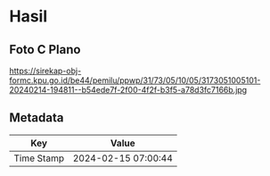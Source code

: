 # Hasil

## Foto C Plano

https://sirekap-obj-formc.kpu.go.id/be44/pemilu/ppwp/31/73/05/10/05/3173051005101-20240214-194811--b54ede7f-2f00-4f2f-b3f5-a78d3fc7166b.jpg


## Metadata

| Key        | Value               |
| ---------- | ------------------- |
| Time Stamp | 2024-02-15 07:00:44 |



